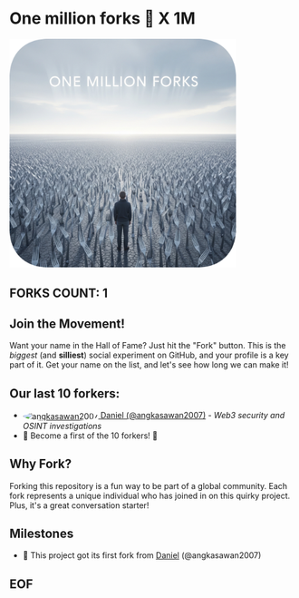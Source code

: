 # One million forks 🍴 X 1M

<img src="image.png" alt="Forks" width="400"/>

## FORKS COUNT: 1

## Join the Movement!

Want your name in the Hall of Fame? Just hit the "Fork" button. This is the _biggest_ (and __silliest__) social experiment on GitHub, and your profile is a key part of it. Get your name on the list, and let's see how long we can make it!

## Our last 10 forkers:

- <a href="https://github.com/angkasawan2007"><img src="https://avatars.githubusercontent.com/u/138368236?v=4" alt="angkasawan2007" width="64" height="64" style="vertical-align:middle; border-radius:50%;"> Daniel (@angkasawan2007)</a> - *Web3 security and OSINT investigations*
- 💫 Become a first of the 10 forkers! 💫

## Why Fork?
Forking this repository is a fun way to be part of a global community. Each fork represents a unique individual who has joined in on this quirky project. Plus, it's a great conversation starter!

## Milestones

- 🥇 This project got its first fork from [Daniel](https://github.com/angkasawan2007) (@angkasawan2007)


## EOF 
  

